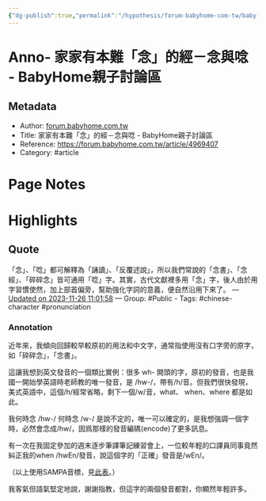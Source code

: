 ```yaml
---
{"dg-publish":true,"permalink":"/hypothesis/forum-babyhome-com-tw/baby-home/","noteIcon":"2"}
---
```



# Anno- 家家有本難「念」的經－念與唸 - BabyHome親子討論區

## Metadata
- Author: [forum.babyhome.com.tw]()
- Title: 家家有本難「念」的經－念與唸 - BabyHome親子討論區
- Reference: https://forum.babyhome.com.tw/article/4969407
- Category: #article

# Page Notes
# Highlights
## Quote
「念」、「唸」都可解釋為「誦讀」、「反覆述說」，所以我們常說的「念書」、「念經」、「碎碎念」皆可通用「唸」字。其實，古代文獻裡多用「念」字，後人由於用字習慣使然，加上部首偏旁，幫助強化字詞的意義，便自然沿用下來了。 
— [Updated on 2023-11-26 11:01:58](https://hyp.is/H1qqWIyOEe6cKecBA53SoQ/forum.babyhome.com.tw/article/4969407) — Group: #Public
    - Tags:  #chinese-character  #pronunciation 
    
### Annotation
近年來，我傾向回歸較早較原初的用法和中文字，通常指使用沒有口字旁的原字，如「碎碎念」，「念書」。

這讓我想到英文發音的一個類比實例：很多 wh- 開頭的字，原初的發音，也是我國一開始學英語時老師教的唯一發音，是 /hw-/，帶有/h/音。但我們很快發現，美式英語中，這個/h/經常省略，剩下一個/w/音，what、 when、where 都是如此。

我何時念 /hw-/ 何時念 /w-/ 是說不定的，唯一可以確定的，是我想強調一個字時，必然會念成/hw/，因爲那樣的發音編碼(encode)了更多訊息。

有一次在我固定參加的週末逐步筆譯筆記練習會上，一位較年輕的口譯員同事竟然糾正我的when /hwEn/發音，說這個字的「正確」發音是/wEn/。

（以上使用SAMPA音標，見[此表](https://ericliaointerpreting.com/note-on-the-sampa-phonetic-transcription-sampa/)。）

我客氣但語氣堅定地說，謝謝指教，但這字的兩個發音都對，你顯然年輕許多。












